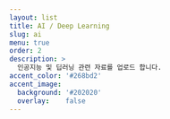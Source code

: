 ```yaml
---
layout: list
title: AI / Deep Learning
slug: ai
menu: true
order: 2
description: >
  인공지능 및 딥러닝 관련 자료를 업로드 합니다. 
accent_color: '#268bd2'
accent_image:
  background: '#202020'
  overlay:    false
---
```

